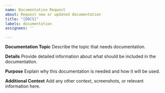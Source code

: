 ```yaml
---
name: Documentation Request
about: Request new or updated documentation
title: "[DOCS]"
labels: documentation
assignees: ''

---
```


**Documentation Topic**
Describe the topic that needs documentation.

**Details**
Provide detailed information about what should be included in the documentation.

**Purpose**
Explain why this documentation is needed and how it will be used.

**Additional Context**
Add any other context, screenshots, or relevant information here.
